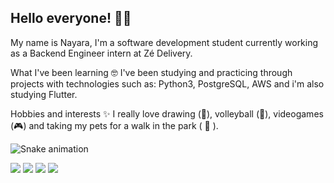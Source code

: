 
## Hello everyone! 👋🏽
My name is Nayara, I'm a software development student currently working as a Backend Engineer intern at Zé Delivery.

What I've been learning 🤓
I've been studying and practicing through projects with technologies such as: Python3, PostgreSQL, AWS and i'm also studying Flutter.

Hobbies and interests ✨
I really love drawing (🎨), volleyball (🏐), videogames (🎮) and taking my pets for a walk in the park ( 🐾 ).

![Snake animation](https://github.com/nayyadev/nayyadev/blob/output/github-contribution-grid-snake.svg)

<a href="https://www.linkedin.com/in/nayara-aguilar-dev/" target="_blank"><img src="https://img.shields.io/badge/-LinkedIn-%230077B5?style=for-the-badge&logo=linkedin&logoColor=white" target="_blank"></a> <a href="https://codepen.io/nayara-aguilar" target="_blank"><img src="https://img.shields.io/badge/-CodePen-purple?style=for-the-badge&logo=CodePen&logoColor=white" target="_blank"></a> <a href="https://www.instagram.com/nayaaguillar/" target="_blank"><img src="https://img.shields.io/badge/-Instagram-ff69b4?style=for-the-badge&logo=Instagram&logoColor=white" target="_blank"></a>  <a href="mailto:nayara.aguillar@gmail.com?Subject=Título%20da%20mensagem" target="_blank"><img src="https://img.shields.io/badge/-Gmail-lightgray?style=for-the-badge&logo=Gmail&logoColor=white" target="_blank"></a> 
<!--
**nayaaguilar/nayaaguilar** is a ✨ _special_ ✨ repository because its `README.md` (this file) appears on your GitHub profile.

Here are some ideas to get you started:

- 🔭 I’m currently working on ...
- 🌱 I’m currently learning ...
- 👯 I’m looking to collaborate on ...
- 🤔 I’m looking for help with ...
- 💬 Ask me about ...
- 📫 How to reach me: ...
- 😄 Pronouns: ...
- ⚡ Fun fact: ...
-->
